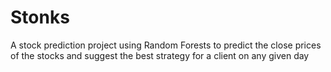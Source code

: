 # Stonks
A stock prediction project using Random Forests to predict the close prices of the stocks and suggest the best strategy for a client on any given day
